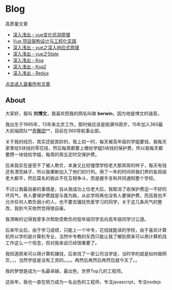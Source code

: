 # Blog

高质量文章
* [深入浅出 - vue变化侦测原理](https://github.com/berwin/Blog/issues/17)
* [Vue 项目架构设计与工程化实践](https://github.com/berwin/Blog/issues/14)
* [深入浅出 - vue之深入响应式原理](https://github.com/berwin/Blog/issues/11)
* [深入浅出 - vue之State](https://github.com/berwin/Blog/issues/13)
* [深入浅出 - Koa](https://github.com/berwin/Blog/issues/8)
* [深入浅出 - Koa2](https://github.com/berwin/Blog/issues/9)
* [深入浅出 - Redux](https://github.com/berwin/Blog/issues/4)

[点击进入查看所有文章](https://github.com/berwin/Blog/issues)

## About

大家好，我叫 **刘博文**，我喜欢把我的网名叫做 **berwin**，因为他是博文的谐音。

我出生于1995年，13年来北京工作，那时候应该是刚满18周岁。15年加入360最大前端团队**[奇舞团](http://www.75team.com/)**，目前在360导航事业部。

关于我的经历，其实还挺其妙的，我上初一时，每天被高年级的学姐要钱，我每天家里给5块钱的零花钱，然后每周都要上缴给学姐5块钱的保护费，所以我每天都要攒一块钱给学姐，每周的周五定时交保护费。

后来我实在是受不了被人欺负，本身又比较憧憬学校老大那屌屌的样子，每天有钱还有漂亮妹子，所以我果断加入了他们的行列。用了一年的时间将我们界的各班级老大都平，然后莫名的彼此不在互相争斗，而是握手言和共同通知整个学校。

不过让我最自豪的事情是，自从我成功上位老大后，我取消了收保护费这一不好的坏风气，有人要保护费就是与我为敌，从此学校再也没有人要保护费，而且我也不允许任何人欺负弱小的人，也不要去骚扰热爱学习的同学，关于这几条风气的整改，我到今天依然觉得很自豪。

我清晰的记得我曾多次帮助受欺负的低年级同学去向高年级同学讨公道。

后来毕业后，由于学习成绩，只能上一个中专，花钱就能读的学校，由于喜欢计算机所以学的是计算机专业，当然中专教的东西只能让我了解到原来可以用计算机找工作这么一个信息，但对我来说已经很重要了。

我知道原来可以用计算机赚钱，后来找了一家公司当学徒，当时学的就是如何做网页，，，当然学徒是没有工资的。。。。再然后再然后再然后就今天了。。

我的梦想是成为一名最卓越，最出色，世界Top几的工程师。

这些年，我也一直在努力成为一名出色的工程师，专注javascript，专注nodejs
